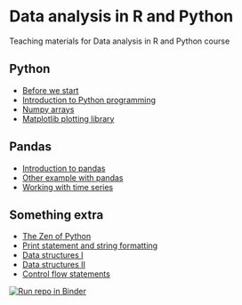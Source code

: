 # Data analysis in R and Python


Teaching materials for Data analysis in R and Python course

## Python

* [Before we start](http://nbviewer.jupyter.org/github/ondrolexa/r-python/blob/master/00-Intro.ipynb)
* [Introduction to Python programming](http://nbviewer.jupyter.org/github/ondrolexa/r-python/blob/master/01-Introduction-to-Python.ipynb)
* [Numpy arrays](http://nbviewer.jupyter.org/github/ondrolexa/r-python/blob/master/02-Numpy.ipynb)
* [Matplotlib plotting library](http://nbviewer.jupyter.org/github/ondrolexa/r-python/blob/master/03-Matplotlib.ipynb)

## Pandas
* [Introduction to pandas](http://nbviewer.jupyter.org/github/ondrolexa/r-python/blob/master/pandas-01-titanic.ipynb)
* [Other example with pandas](http://nbviewer.jupyter.org/github/ondrolexa/r-python/blob/master/pandas-02-clementinum.ipynb)
* [Working with time series](http://nbviewer.jupyter.org/github/ondrolexa/r-python/blob/master/pandas-03-neic.ipynb)

## Something extra
* [The Zen of Python](http://nbviewer.jupyter.org/github/ondrolexa/r-python/blob/master/X1-Python-intro.ipynb)
* [Print statement and string formatting](http://nbviewer.jupyter.org/github/ondrolexa/r-python/blob/master/X2-Print-statement.ipynb)
* [Data structures I](http://nbviewer.jupyter.org/github/ondrolexa/r-python/blob/master/X3-Data-structures-I.ipynb)
* [Data structures II](http://nbviewer.jupyter.org/github/ondrolexa/r-python/blob/master/X3-Data-structures-II.ipynb)
* [Control flow statements](http://nbviewer.jupyter.org/github/ondrolexa/r-python/blob/master/X4-Control-flow.ipynb)


[![Run repo in Binder](https://mybinder.org/badge.svg)](https://mybinder.org/v2/gh/ondrolexa/r-python/master)
